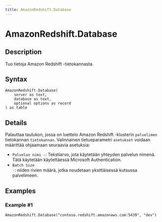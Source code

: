 ```yaml
---
title: AmazonRedshift.Database
---
```


# AmazonRedshift.Database


## Description

Tuo tietoja Amazon Redshift -tietokannasta.


## Syntax

```powerquery
AmazonRedshift.Database(
    server as text,
    database as text,
    optional options as record
) as table
```


## Details

Palauttaa taulukon, jossa on luettelo Amazon Redshift -klusterin <code>palvelimen</code> tietokannan <code>tietokannan</code>.  Valinnainen tietueparametri <code>asetukset</code> voidaan määrittää ohjaamaan seuraavia asetuksia:<ul><li><code>Palvelun nimi -</code>: Tekstiarvo, jota käytetään yhteyden palvelun nimenä. Tätä käytetään käytettäessä Microsoft Authentication.</li><li><code>Batch Size -</code>: niiden rivien määrä, jotka noudetaan yksittäisessä kutsussa palvelimeen.</li></ul>  


## Examples

### Example #1 

```powerquery
AmazonRedshift.Database("contoso.redshift.amazonaws.com:5439", "dev")
```



